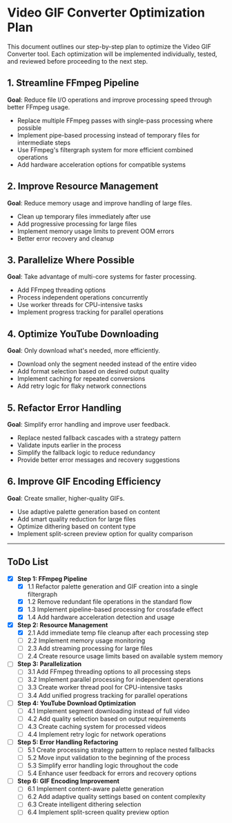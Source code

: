 # Video GIF Converter Optimization Plan

This document outlines our step-by-step plan to optimize the Video GIF Converter tool. Each optimization will be implemented individually, tested, and reviewed before proceeding to the next step.

## 1. Streamline FFmpeg Pipeline

**Goal**: Reduce file I/O operations and improve processing speed through better FFmpeg usage.

- Replace multiple FFmpeg passes with single-pass processing where possible
- Implement pipe-based processing instead of temporary files for intermediate steps
- Use FFmpeg's filtergraph system for more efficient combined operations
- Add hardware acceleration options for compatible systems

## 2. Improve Resource Management

**Goal**: Reduce memory usage and improve handling of large files.

- Clean up temporary files immediately after use
- Add progressive processing for large files
- Implement memory usage limits to prevent OOM errors
- Better error recovery and cleanup

## 3. Parallelize Where Possible

**Goal**: Take advantage of multi-core systems for faster processing.

- Add FFmpeg threading options
- Process independent operations concurrently
- Use worker threads for CPU-intensive tasks
- Implement progress tracking for parallel operations

## 4. Optimize YouTube Downloading

**Goal**: Only download what's needed, more efficiently.

- Download only the segment needed instead of the entire video
- Add format selection based on desired output quality
- Implement caching for repeated conversions
- Add retry logic for flaky network connections

## 5. Refactor Error Handling

**Goal**: Simplify error handling and improve user feedback.

- Replace nested fallback cascades with a strategy pattern
- Validate inputs earlier in the process
- Simplify the fallback logic to reduce redundancy
- Provide better error messages and recovery suggestions

## 6. Improve GIF Encoding Efficiency

**Goal**: Create smaller, higher-quality GIFs.

- Use adaptive palette generation based on content
- Add smart quality reduction for large files
- Optimize dithering based on content type
- Implement split-screen preview option for quality comparison

---

## ToDo List

- [x] **Step 1: FFmpeg Pipeline**
  - [x] 1.1 Refactor palette generation and GIF creation into a single filtergraph
  - [x] 1.2 Remove redundant file operations in the standard flow
  - [x] 1.3 Implement pipeline-based processing for crossfade effect
  - [x] 1.4 Add hardware acceleration detection and usage

- [x] **Step 2: Resource Management**
  - [x] 2.1 Add immediate temp file cleanup after each processing step
  - [ ] 2.2 Implement memory usage monitoring
  - [ ] 2.3 Add streaming processing for large files
  - [ ] 2.4 Create resource usage limits based on available system memory

- [ ] **Step 3: Parallelization**
  - [ ] 3.1 Add FFmpeg threading options to all processing steps
  - [ ] 3.2 Implement parallel processing for independent operations
  - [ ] 3.3 Create worker thread pool for CPU-intensive tasks
  - [ ] 3.4 Add unified progress tracking for parallel operations

- [ ] **Step 4: YouTube Download Optimization**
  - [ ] 4.1 Implement segment downloading instead of full video
  - [ ] 4.2 Add quality selection based on output requirements
  - [ ] 4.3 Create caching system for processed videos
  - [ ] 4.4 Implement retry logic for network operations

- [ ] **Step 5: Error Handling Refactoring**
  - [ ] 5.1 Create processing strategy pattern to replace nested fallbacks
  - [ ] 5.2 Move input validation to the beginning of the process
  - [ ] 5.3 Simplify error handling logic throughout the code
  - [ ] 5.4 Enhance user feedback for errors and recovery options

- [ ] **Step 6: GIF Encoding Improvement**
  - [ ] 6.1 Implement content-aware palette generation
  - [ ] 6.2 Add adaptive quality settings based on content complexity
  - [ ] 6.3 Create intelligent dithering selection
  - [ ] 6.4 Implement split-screen quality preview option